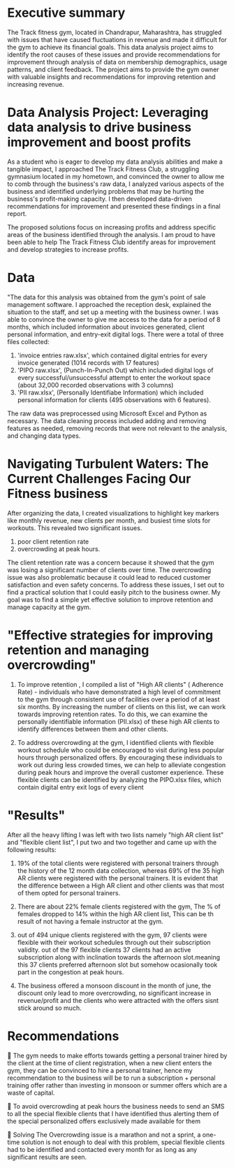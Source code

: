 # Executive summary

The Track fitness gym, located in Chandrapur, Maharashtra, has struggled with issues that have caused fluctuations in revenue and made it difficult for the gym to achieve its financial goals. This data analysis project aims to identify the root causes of these issues and provide recommendations for improvement through analysis of data on membership demographics, usage patterns, and client feedback. The project aims to provide the gym owner with valuable insights and recommendations for improving retention and increasing revenue.

# Data Analysis Project: Leveraging data analysis to drive business improvement and boost profits

As a student who is eager to develop my data analysis abilities and make a tangible impact, I approached The Track Fitness Club, a struggling gymnasium located in my hometown, and convinced the owner to allow me to comb through the business's raw data, I analyzed various aspects of the business and identified underlying problems that may be hurting the business's profit-making capacity. I then developed data-driven recommendations for improvement and presented these findings in a final report.

The proposed solutions focus on increasing profits and address specific areas of the business identified through the analysis. I am proud to have been able to help The Track Fitness Club identify areas for improvement and develop strategies to increase profits.

 # Data

 "The data for this analysis was obtained from the gym's point of sale management software. I approached the reception desk, explained the situation to the staff, and set up a meeting with the business owner. I was able to convince the owner to give me access to the data for a period of 8 months, which included information about invoices generated, client personal information, and entry-exit digital logs. There were a total of three files collected: 
 1. 'invoice entries raw.xlsx', which contained digital entries for every invoice generated (1014 records with 17 features)
 2. 'PIPO raw.xlsx', (Punch-In-Punch Out) which included digital logs of every successful/unsuccessful attempt to enter the workout space (about 32,000 recorded observations with 3 columns)
 3. 'PII raw.xlsx', (Personally Identifiabe Information) which included personal information for clients (495 observations with 6 features). 
 
 The raw data was preprocessed using Microsoft Excel and Python as necessary. The data cleaning process included adding and removing features as needed, removing records that were not relevant to the analysis, and changing data types.


 # Navigating Turbulent Waters: The Current Challenges Facing Our Fitness business

After organizing the data, I created visualizations to highlight key markers like monthly revenue, new clients per month, and busiest time slots for workouts. This revealed two significant issues.

1. poor client retention rate
2. overcrowding at peak hours. 

The client retention rate was a concern because it showed that the gym was losing a significant number of clients over time. The overcrowding issue was also problematic because it could lead to reduced customer satisfaction and even safety concerns. To address these issues, I set out to find a practical solution that I could easily pitch to the business owner. My goal was to find a simple yet effective solution to improve retention and manage capacity at the gym.

# "Effective strategies for improving retention and managing overcrowding"

1. To improve retention , I compiled a list of "High AR clients" ( Adherence Rate) - individuals who have demonstrated a high level of commitment to the gym through consistent use of facilities over a period of at least six months. By increasing the number of clients on this list, we can work towards improving retention rates. To do this, we can examine the personally identifiable information (PII.xlsx) of these high AR clients to identify differences between them and other clients. 

2. To address overcrowding at the gym, I identified clients with flexible workout schedule who could be encouraged to visit during less popular hours through personalized offers. By encouraging these individuals to work out during less crowded times, we can help to alleviate congestion during peak hours and improve the overall customer experience. These flexible clients can be identified by analyzing the PIPO.xlsx files, which contain digital entry exit logs of every client

# "Results"

After all the heavy lifting I was left with two lists namely "high AR client list" and "flexible client list", I put two and two together and came up with the following results:

1. 19% of the total clients were registered with personal trainers through the history of the 12 month data collection, whereas 69% of the 35 high AR clients  were registered with the personal trainers. It is evident that the difference between a High AR client and other clients was that most of them opted for personal trainers.

2. There are about 22% female clients registered with the gym, The % of females dropped to 14% within the high AR client list, This can be th result of not having a female instructor at the gym.

3. out of 494 unique clients registered with the gym, 97 clients were flexible with their workout schedules through out their subscription validity. out of the 97 flexible clients 37 clients had an active subscription along with inclination towards the afternoon slot.meaning this 37 clients preferred afternoon slot but somehow ocasionally took part in the congestion at peak hours.

4. The business offered a monsoon discount in the month of june, the discount only lead to more overcrowding, no significant increase in revenue/profit and the clients who were attracted with the offers sisnt stick around so much.

# Recommendations

	The gym needs to make efforts towards getting a personal trainer hired by the client at the time of client registration, when a new client enters the gym, they can be convinced to hire a personal trainer, hence my recommendation to the business will be to run a subscription + personal training offer rather than investing in monsoon or summer offers which are a waste of capital.

	To avoid overcrowding at peak hours the business needs to send an SMS to all the special flexible clients that I have identified thus alerting them of the special personalized offers exclusively made available for them

	Solving The Overcrowding issue is a marathon and not a sprint, a one-time solution is not enough to deal with this problem, special flexible clients had to be identified and contacted every month for as long as any significant results are seen.


